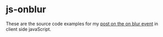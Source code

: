 # js-onblur

These are the source code examples for my [post on the on blur event](https://dustinpfister.github.io/2019/01/08/js-onblur/) in client side javaScript.

